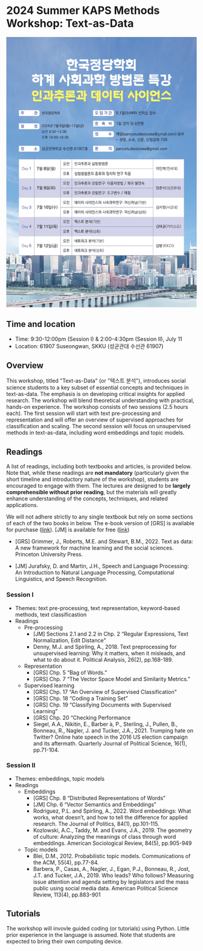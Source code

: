 #  2024 Summer KAPS Methods Workshop: Text-as-Data

![](https://github.com/taegyoon-kim/24summer_text/blob/main/kaps_summer_workshop.jpg)


## Time and location

- Time: 9:30-12:00pm (Session I) & 2:00-4:30pm (Session II), July 11 
- Location: 61907 Suseongwan, SKKU (성균관대 수선관 61907)


## Overview

This workshop, titled "Text-as-Data" (or "텍스트 분석"), introduces social science students to a key subset of essential concepts and techniques in text-as-data. The emphasis is on developing critical insights for applied research. The workshop will blend theoretical understanding with practical, hands-on experience. The workshop consists of two sessions (2.5 hours each). The first session will start with text pre-processing and representation and will offer an overview of supervised approaches for classification and scaling. The second session will focus on unsupervised methods in text-as-data, including word embeddings and topic models.


## Readings

A list of readings, including both textbooks and articles, is provided below. Note that, while these readings are **not mandatory** (particularly given the short timeline and introductory nature of the workshop), students are encouraged to engage with them. The lectures are designed to be **largely comprehensible without prior reading**, but the materials will greatly enhance understanding of the concepts, techniques, and related applications.

We will not adhere strictly to any single textbook but rely on some sections of each of the two books in below. The e-book version of [GRS] is available for purchase ([link](https://www.amazon.com/Text-Data-Framework-Learning-Sciences/dp/0691207550/ref=sr_1_1?crid=CPKNTC00QCVS&dib=eyJ2IjoiMSJ9.ZqhNbSSUo7xXxJN96D49HOb-LsPfVUYeqymFmdFMl6MI248SPyaKcfueeNgIfGZx81-VahRpih48RmOugkLlcust2J2UlhsRrd-XY5GCFNpU8kALzl1Aau9vdteFCQ5tQGTM5tOKnfjp41vI7KHg64EoLk9SNsyIAIAD1LriQStgEXyipMHYR2B8YpdN129PL2ik4LbGB6kUoeTXEZM5XNHOC1hYQAMrmpKddTHFqBg.TI0XEooYQTfDwcU-12YE9KJaJ9Kp1-Z4LVYGBI0knNA&dib_tag=se&keywords=text-as-data&qid=1720359650&sprefix=text-as-da%2Caps%2C264&sr=8-1)). [JM] is available for free ([link](https://web.stanford.edu/~jurafsky/slp3/))

- [GRS] Grimmer, J., Roberts, M.E. and Stewart, B.M., 2022. Text as data: A new
framework for machine learning and the social sciences. Princeton University Press.

- [JM] Jurafsky, D. and Martin, J.H., Speech and Language Processing: An Introduction
to Natural Language Processing, Computational Linguistics, and Speech Recognition.

### Session I

- Themes: text pre-processing, text representation, keyword-based methods, text classificastion
- Readings
  - Pre-processing
    - [JM] Sections 2.1 and 2.2 in Chp. 2 “Regular Expressions, Text Normalization, Edit Distance"
    - Denny, M.J. and Spirling, A., 2018. Text preprocessing for unsupervised learning: Why it matters, when it misleads, and what to do about it. Political Analysis, 26(2), pp.168-189.
  - Representation
    - [GRS] Chp. 5 “Bag of Words.”
    - [GRS] Chp. 7 “The Vector Space Model and Similarity Metrics.”
  - Supervised learning
    - [GRS] Chp. 17 “An Overview of Supervised Classification"
    - [GRS] Chp. 18 “Coding a Training Set”
    - [GRS] Chp. 19 “Classifying Documents with Supervised Learning”
    - [GRS] Chp. 20 “Checking Performance
    - Siegel, A.A., Nikitin, E., Barber ́a, P., Sterling, J., Pullen, B., Bonneau, R., Nagler,
J. and Tucker, J.A., 2021. Trumping hate on Twitter? Online hate speech in the 2016 US election campaign and its aftermath. Quarterly Journal of Political Science, 16(1), pp.71-104.

### Session II

- Themes: embeddings, topic models
- Readings
  - Embeddings 
    - [GRS] Chp. 8 “Distributed Representations of Words”
    - [JM] Chp. 6 “Vector Semantics and Embeddings”
    - Rodriguez, P.L. and Spirling, A., 2022. Word embeddings: What works, what
doesn’t, and how to tell the difference for applied research. The Journal of Politics,
84(1), pp.101-115.
    - Kozlowski, A.C., Taddy, M. and Evans, J.A., 2019. The geometry of culture:
Analyzing the meanings of class through word embeddings. American Sociological
Review, 84(5), pp.905-949
  - Topic models
    - Blei, D.M., 2012. Probabilistic topic models. Communications of the ACM, 55(4),
pp.77-84.
    - Barbera, P., Casas, A., Nagler, J., Egan, P.J., Bonneau, R., Jost, J.T. and Tucker,
J.A., 2019. Who leads? Who follows? Measuring issue attention and agenda setting
by legislators and the mass public using social media data. American Political
Science Review, 113(4), pp.883-901


## Tutorials

The workshop will invovle guided coding (or tutorials) using Python. Little prior experience in the language is assumed. Note that students are expected to bring their own computing device.


